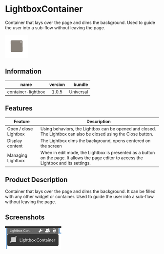 # LightboxContainer
Container that lays over the page and dims the background. Used to guide the user into a sub-flow without leaving the page.

![icon](./icon.png)

## Information
|  name |  version |  bundle |
|--|:--:|--:|
|  container-lightbox |  1.0.5 |  Universal |

## Features
|  Feature |  Description |
|--|--|
|  Open / close Lightbox |  Using behaviors, the Lightbox can be opened and closed. The Lightbox can also be closed using the Close button. |
|  Display content |  The Lightbox dims the background, opens centered on the screen |
|  Managing Lightbox |  When in edit mode, the Lightbox is presented as a button on the page. It allows the page editor to access the Lightbox and its settings. |

## Product Description
Container that lays over the page and dims the background. It can be filled with any other widget or container. Used to guide the user into a sub-flow without leaving the page. 

## Screenshots
![screenshot](./docs/media/lightbox.png)

